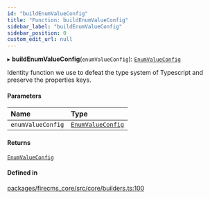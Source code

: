 ```yaml
---
id: "buildEnumValueConfig"
title: "Function: buildEnumValueConfig"
sidebar_label: "buildEnumValueConfig"
sidebar_position: 0
custom_edit_url: null
---
```


▸ **buildEnumValueConfig**(`enumValueConfig`): [`EnumValueConfig`](../types/EnumValueConfig.md)

Identity function we use to defeat the type system of Typescript and preserve
the properties keys.

#### Parameters

| Name | Type |
| :------ | :------ |
| `enumValueConfig` | [`EnumValueConfig`](../types/EnumValueConfig.md) |

#### Returns

[`EnumValueConfig`](../types/EnumValueConfig.md)

#### Defined in

[packages/firecms_core/src/core/builders.ts:100](https://github.com/FireCMSco/firecms/blob/d45f3739/packages/firecms_core/src/core/builders.ts#L100)
